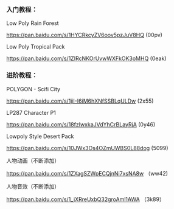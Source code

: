 ### 入门教程：

Low Poly Rain Forest

https://pan.baidu.com/s/1HYCRkcyZV6oov5pzJuV8HQ (00pv)


Low Poly Tropical Pack

https://pan.baidu.com/s/1ZIRcNKOrUvwWXFkOK3oMHQ (0eak)


### 进阶教程：

POLYGON - Scifi City

https://pan.baidu.com/s/1jiI-I6iM6hXNfSSBLqULDw (2x55)


LP287 Character P1

https://pan.baidu.com/s/18fzIwxkaJVdYhCrBLayRjA (0y46)


Lowpoly Style Desert Pack

https://pan.baidu.com/s/10JWx3Os4OZmUWBS0L88dog (5099)


人物动画（不断添加）

https://pan.baidu.com/s/1ZXagSZWpECQjnNi7xsNA8w （ww42)


人物音效（不断添加）

https://pan.baidu.com/s/1_jXRreUxbQ32groAml1AWA （3k89）

